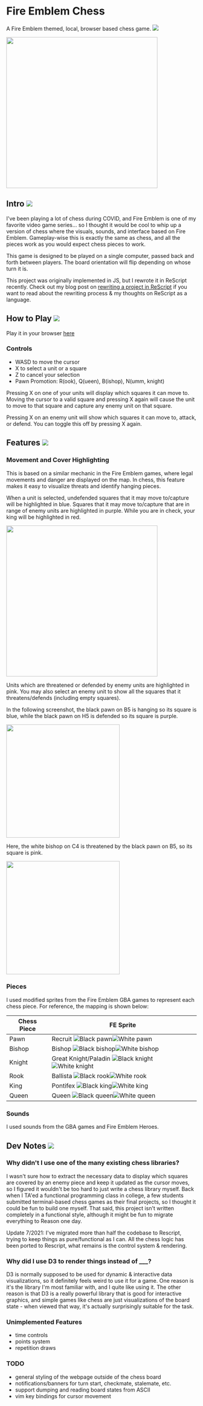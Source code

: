 # Fire Emblem Chess
A Fire Emblem themed, local, browser based chess game. ![](https://yangdanny97.github.io/fire-emblem-chess/assets/White/knight.gif)

<img src="https://yangdanny97.github.io/fire-emblem-chess/assets/screenshots/board.png" width="400" height="400" />

## Intro ![](https://yangdanny97.github.io/fire-emblem-chess/assets/White/bishop.gif)

I've been playing a lot of chess during COVID, and Fire Emblem is one of my favorite video game series... so I thought it would be cool to whip up a version of chess where the visuals, sounds, and interface based on Fire Emblem. Gameplay-wise this is exactly the same as chess, and all the pieces work as you would expect chess pieces to work.

This game is designed to be played on a single computer, passed back and forth between players. The board orientation will flip depending on whose turn it is.

This project was originally implemented in JS, but I rewrote it in ReScript recently. Check out my blog post on [rewriting a project in ReScript](https://yangdanny97.github.io/blog/2021/07/09/Migrating-to-Rescript) if you want to read about the rewriting process & my thoughts on ReScript as a language.

## How to Play ![](https://yangdanny97.github.io/fire-emblem-chess/assets/White/rook.gif)
Play it in your browser [here](https://yangdanny97.github.io/fire-emblem-chess/)

### Controls
- WASD to move the cursor
- X to select a unit or a square
- Z to cancel your selection
- Pawn Promotion: R(ook), Q(ueen), B(ishop), N(umm, knight)

Pressing X on one of your units will display which squares it can move to. Moving the cursor to a valid square and pressing X again will cause the unit to move to that square and capture any enemy unit on that square.

Pressing X on an enemy unit will show which squares it can move to, attack, or defend. You can toggle this off by pressing X again.

## Features ![](https://yangdanny97.github.io/fire-emblem-chess/assets/White/pawn.gif)

### Movement and Cover Highlighting
This is based on a similar mechanic in the Fire Emblem games, where legal movements and danger are displayed on the map. In chess, this feature makes it easy to visualize threats and identify hanging pieces. 

When a unit is selected, undefended squares that it may move to/capture will be highlighted in blue. Squares that it may move to/capture that are in range of enemy units are highlighted in purple. While you are in check, your king will be highlighted in red.

<img src="https://yangdanny97.github.io/fire-emblem-chess/assets/screenshots/movement.png" width="400" height="400" />

Units which are threatened or defended by enemy units are highlighted in pink. You may also select an enemy unit to show all the squares that it threatens/defends (including empty squares).

In the following screenshot, the black pawn on B5 is hanging so its square is blue, while the black pawn on H5 is defended so its square is purple. 

<img src="https://yangdanny97.github.io/fire-emblem-chess/assets/screenshots/hanging.png" width="300" height="300" />

Here, the white bishop on C4 is threatened by the black pawn on B5, so its square is pink.

<img src="https://yangdanny97.github.io/fire-emblem-chess/assets/screenshots/hanging2.png" width="300" height="300" />

### Pieces
I used modified sprites from the Fire Emblem GBA games to represent each chess piece. For reference, the mapping is shown below:

| Chess Piece | FE Sprite              |
|-------------|------------------------|
| Pawn        | Recruit  ![Black pawn](https://yangdanny97.github.io/fire-emblem-chess/assets/Black/pawn.gif)![White pawn](https://yangdanny97.github.io/fire-emblem-chess/assets/White/pawn.gif)|
| Bishop      | Bishop   ![Black bishop](https://yangdanny97.github.io/fire-emblem-chess/assets/Black/bishop.gif)![White bishop](https://yangdanny97.github.io/fire-emblem-chess/assets/White/bishop.gif)| |
| Knight      | Great Knight/Paladin  ![Black knight](https://yangdanny97.github.io/fire-emblem-chess/assets/Black/knight.gif)![White knight](https://yangdanny97.github.io/fire-emblem-chess/assets/White/knight.gif)||
| Rook        | Ballista  ![Black rook](https://yangdanny97.github.io/fire-emblem-chess/assets/Black/rook.gif)![White rook](https://yangdanny97.github.io/fire-emblem-chess/assets/White/rook.gif)||
| King        | Pontifex  ![Black king](https://yangdanny97.github.io/fire-emblem-chess/assets/Black/king.gif)![White king](https://yangdanny97.github.io/fire-emblem-chess/assets/White/king.gif)||
| Queen       | Queen  ![Black queen](https://yangdanny97.github.io/fire-emblem-chess/assets/Black/queen.gif)![White queen](https://yangdanny97.github.io/fire-emblem-chess/assets/White/queen.gif)||

### Sounds
I used sounds from the GBA games and Fire Emblem Heroes.

## Dev Notes ![](https://yangdanny97.github.io/fire-emblem-chess/assets/White/king.gif)

### Why didn't I use one of the many existing chess libraries?

I wasn't sure how to extract the necessary data to display which squares are covered by an enemy piece and keep it updated as the cursor moves, so I figured it wouldn't be too hard to just write a chess library myself. Back when I TA'ed a functional programming class in college, a few students submitted terminal-based chess games as their final projects, so I thought it could be fun to build one myself. That said, this project isn't written completely in a functional style, although it might be fun to migrate everything to Reason one day.

Update 7/2021: I've migrated more than half the codebase to Rescript, trying to keep things as pure/functional as I can. All the chess logic has been ported to Rescript, what remains is the control system & rendering.

### Why did I use D3 to render things instead of ___?

D3 is normally supposed to be used for dynamic & interactive data visualizations, so it definitely feels weird to use it for a game. One reason is it's the library I'm most familiar with, and I quite like using it. The other reason is that D3 is a really powerful library that is good for interactive graphics, and simple games like chess are just visualizations of the board state - when viewed that way, it's actually surprisingly suitable for the task.

### Unimplemented Features
- time controls
- points system
- repetition draws

### TODO
- general styling of the webpage outside of the chess board
- notifications/banners for turn start, checkmate, stalemate, etc.
- support dumping and reading board states from ASCII
- vim key bindings for cursor movement

